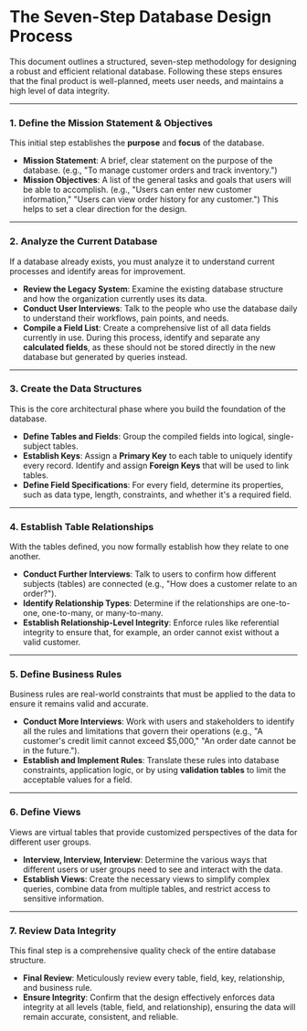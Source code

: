 # The Seven-Step Database Design Process

This document outlines a structured, seven-step methodology for designing a robust and efficient relational database. Following these steps ensures that the final product is well-planned, meets user needs, and maintains a high level of data integrity.

***

### 1. Define the Mission Statement & Objectives 
This initial step establishes the **purpose** and **focus** of the database.

* **Mission Statement**: A brief, clear statement on the purpose of the database. (e.g., "To manage customer orders and track inventory.")
* **Mission Objectives**: A list of the general tasks and goals that users will be able to accomplish. (e.g., "Users can enter new customer information," "Users can view order history for any customer.") This helps to set a clear direction for the design.

***

### 2. Analyze the Current Database 
If a database already exists, you must analyze it to understand current processes and identify areas for improvement.

* **Review the Legacy System**: Examine the existing database structure and how the organization currently uses its data.
* **Conduct User Interviews**: Talk to the people who use the database daily to understand their workflows, pain points, and needs.
* **Compile a Field List**: Create a comprehensive list of all data fields currently in use. During this process, identify and separate any **calculated fields**, as these should not be stored directly in the new database but generated by queries instead.

***

### 3. Create the Data Structures 
This is the core architectural phase where you build the foundation of the database.

* **Define Tables and Fields**: Group the compiled fields into logical, single-subject tables.
* **Establish Keys**: Assign a **Primary Key** to each table to uniquely identify every record. Identify and assign **Foreign Keys** that will be used to link tables.
* **Define Field Specifications**: For every field, determine its properties, such as data type, length, constraints, and whether it's a required field.

***

### 4. Establish Table Relationships 
With the tables defined, you now formally establish how they relate to one another.

* **Conduct Further Interviews**: Talk to users to confirm how different subjects (tables) are connected (e.g., "How does a customer relate to an order?").
* **Identify Relationship Types**: Determine if the relationships are one-to-one, one-to-many, or many-to-many.
* **Establish Relationship-Level Integrity**: Enforce rules like referential integrity to ensure that, for example, an order cannot exist without a valid customer.

***

### 5. Define Business Rules 
Business rules are real-world constraints that must be applied to the data to ensure it remains valid and accurate.

* **Conduct More Interviews**: Work with users and stakeholders to identify all the rules and limitations that govern their operations (e.g., "A customer's credit limit cannot exceed $5,000," "An order date cannot be in the future.").
* **Establish and Implement Rules**: Translate these rules into database constraints, application logic, or by using **validation tables** to limit the acceptable values for a field.

***

### 6. Define Views 
Views are virtual tables that provide customized perspectives of the data for different user groups.

* **Interview, Interview, Interview**: Determine the various ways that different users or user groups need to see and interact with the data.
* **Establish Views**: Create the necessary views to simplify complex queries, combine data from multiple tables, and restrict access to sensitive information.

***

### 7. Review Data Integrity 
This final step is a comprehensive quality check of the entire database structure.

* **Final Review**: Meticulously review every table, field, key, relationship, and business rule.
* **Ensure Integrity**: Confirm that the design effectively enforces data integrity at all levels (table, field, and relationship), ensuring the data will remain accurate, consistent, and reliable.
